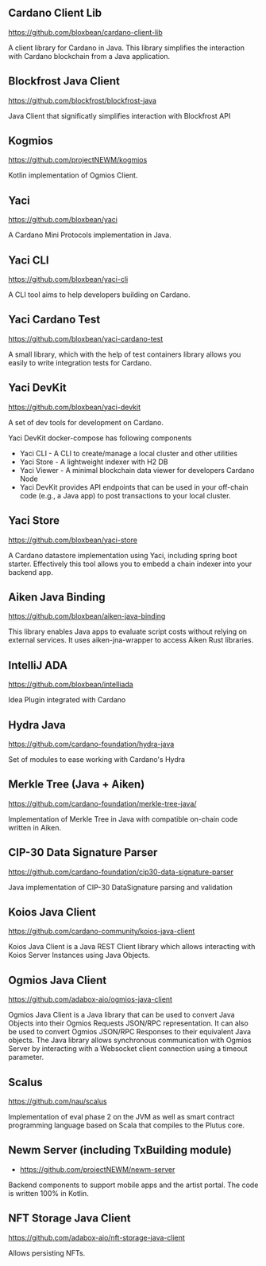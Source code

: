 ## Cardano Client Lib

https://github.com/bloxbean/cardano-client-lib

A client library for Cardano in Java. This library simplifies the interaction with Cardano blockchain from a Java application.

## Blockfrost Java Client

https://github.com/blockfrost/blockfrost-java

Java Client that significatly simplifies interaction with Blockfrost API

## Kogmios

https://github.com/projectNEWM/kogmios

Kotlin implementation of Ogmios Client.

## Yaci

https://github.com/bloxbean/yaci

A Cardano Mini Protocols implementation in Java.

## Yaci CLI

https://github.com/bloxbean/yaci-cli

A CLI tool aims to help developers building on Cardano.

## Yaci Cardano Test

https://github.com/bloxbean/yaci-cardano-test

A small library, which with the help of test containers library allows you easily to write integration tests for Cardano.

## Yaci DevKit

https://github.com/bloxbean/yaci-devkit

A set of dev tools for development on Cardano.

Yaci DevKit docker-compose has following components

- Yaci CLI - A CLI to create/manage a local cluster and other utilities
- Yaci Store - A lightweight indexer with H2 DB
- Yaci Viewer - A minimal blockchain data viewer for developers Cardano Node
- Yaci DevKit provides API endpoints that can be used in your off-chain code (e.g., a Java app) to post transactions to your local cluster.

## Yaci Store

https://github.com/bloxbean/yaci-store

A Cardano datastore implementation using Yaci, including spring boot starter. Effectively this tool allows you to embedd a chain indexer into your backend app.

## Aiken Java Binding

https://github.com/bloxbean/aiken-java-binding

This library enables Java apps to evaluate script costs without relying on external services. It uses aiken-jna-wrapper to access Aiken Rust libraries.

## IntelliJ ADA

https://github.com/bloxbean/intelliada

Idea Plugin integrated with Cardano

## Hydra Java

https://github.com/cardano-foundation/hydra-java

Set of modules to ease working with Cardano's Hydra

## Merkle Tree (Java + Aiken)

https://github.com/cardano-foundation/merkle-tree-java/

Implementation of Merkle Tree in Java with compatible on-chain code written in Aiken.

## CIP-30 Data Signature Parser

https://github.com/cardano-foundation/cip30-data-signature-parser

Java implementation of CIP-30 DataSignature parsing and validation

## Koios Java Client

https://github.com/cardano-community/koios-java-client

Koios Java Client is a Java REST Client library which allows interacting with Koios Server Instances using Java Objects.

## Ogmios Java Client

https://github.com/adabox-aio/ogmios-java-client

Ogmios Java Client is a Java library that can be used to convert Java Objects into their Ogmios Requests JSON/RPC representation. It can also be used to convert Ogmios JSON/RPC Responses to their equivalent Java objects.
The Java library allows synchronous communication with Ogmios Server by interacting with a Websocket client connection using a timeout parameter.

## Scalus

https://github.com/nau/scalus

Implementation of eval phase 2 on the JVM as well as smart contract programming language based on Scala that compiles to the Plutus core.

## Newm Server (including TxBuilding module)

- https://github.com/projectNEWM/newm-server

Backend components to support mobile apps and the artist portal. The code is written 100% in Kotlin.

## NFT Storage Java Client

https://github.com/adabox-aio/nft-storage-java-client 

Allows persisting NFTs.
